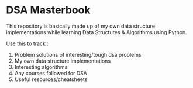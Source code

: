 # DSA Masterbook
This repository is basically made up of my own data structure implementations while learning Data Structures & Algorithms using Python.

Use this to track :
1. Problem solutions of interesting/tough dsa problems
2. My own data structure implementations
3. Interesting algorithms
4. Any courses followed for DSA
5. Useful resources/cheatsheets
